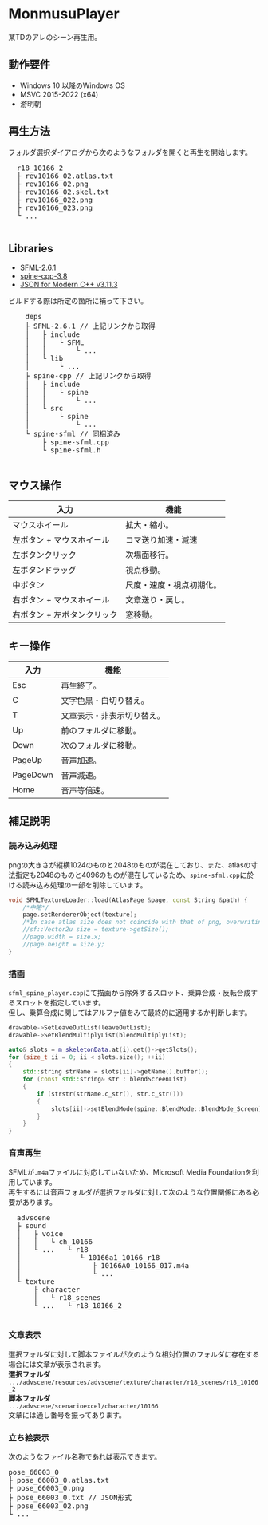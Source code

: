 # MonmusuPlayer
某TDのアレのシーン再生用。

## 動作要件
- Windows 10 以降のWindows OS
- MSVC 2015-2022 (x64)
- 游明朝
## 再生方法
フォルダ選択ダイアログから次のようなフォルダを開くと再生を開始します。

<pre>
  r18_10166_2
  ├ rev10166_02.atlas.txt
  ├ rev10166_02.png
  ├ rev10166_02.skel.txt
  ├ rev10166_022.png
  ├ rev10166_023.png
  └ ...
  </pre>

## Libraries
- [SFML-2.6.1](https://www.sfml-dev.org/download/sfml/2.6.1/)
- [spine-cpp-3.8](https://github.com/EsotericSoftware/spine-runtimes/tree/3.8)
- [JSON for Modern C++ v3.11.3](https://github.com/nlohmann/json/releases/tag/v3.11.3)

ビルドする際は所定の箇所に補って下さい。
  <pre>
    deps
    ├ SFML-2.6.1 // 上記リンクから取得
    │   ├ include
    │   │   └ SFML
    │   │       └ ...
    │   └ lib
    │       └ ...
    ├ spine-cpp // 上記リンクから取得
    │   ├ include
    │   │   └ spine
    │   │       └ ...
    │   └ src
    │       └ spine
    │           └ ...
    └ spine-sfml // 同梱済み
        ├ spine-sfml.cpp
        └ spine-sfml.h
  </pre>

  ## マウス操作
| 入力  | 機能  |
| --- | --- |
| マウスホイール | 拡大・縮小。 |
| 左ボタン + マウスホイール | コマ送り加速・減速 |
| 左ボタンクリック | 次場面移行。 |
| 左ボタンドラッグ | 視点移動。 |
| 中ボタン | 尺度・速度・視点初期化。 |
| 右ボタン + マウスホイール | 文章送り・戻し。 |
| 右ボタン + 左ボタンクリック | 窓移動。 |
## キー操作
| 入力  | 機能  |
| --- | --- |
| Esc | 再生終了。 |
| C   | 文字色黒・白切り替え。 |
| T   | 文章表示・非表示切り替え。 |
| Up | 前のフォルダに移動。 |
| Down | 次のフォルダに移動。 |
| PageUp | 音声加速。 |
| PageDown | 音声減速。 |
| Home | 音声等倍速。 |  
## 補足説明
### 読み込み処理
pngの大きさが縦横1024のものと2048のものが混在しており、また、atlasの寸法指定も2048のものと4096のものが混在しているため、`spine-sfml.cpp`に於ける読み込み処理の一部を削除しています。
```cpp
void SFMLTextureLoader::load(AtlasPage &page, const String &path) {
	/*中略*/
	page.setRendererObject(texture);
	/*In case atlas size does not coincide with that of png, overwriting will collapse the layout.*/
	//sf::Vector2u size = texture->getSize();
	//page.width = size.x;
	//page.height = size.y;
}
```

### 描画
`sfml_spine_player.cpp`にて描画から除外するスロット、乗算合成・反転合成するスロットを指定しています。  
但し、乗算合成に関してはアルファ値をみて最終的に適用するか判断します。
```cpp
drawable->SetLeaveOutList(leaveOutList);
drawable->SetBlendMultiplyList(blendMultiplyList);

auto& slots = m_skeletonData.at(i).get()->getSlots();
for (size_t ii = 0; ii < slots.size(); ++ii)
{
	std::string strName = slots[ii]->getName().buffer();
	for (const std::string& str : blendScreenList)
	{
		if (strstr(strName.c_str(), str.c_str()))
		{
			slots[ii]->setBlendMode(spine::BlendMode::BlendMode_Screen);
		}
	}
}
```
### 音声再生
SFMLが`.m4a`ファイルに対応していないため、Microsoft Media Foundationを利用しています。  
再生するには音声フォルダが選択フォルダに対して次のような位置関係にある必要があります。
<pre>
  advscene
  ├ sound
  │   ├ voice
  │   │   └ ch_10166
  │   └ ...   └ r18
  │              └ 10166a1_10166_r18
  │                 ├ 10166A0_10166_017.m4a
  │                 └ ...
  └ texture
      ├ character
      │   └ r18_scenes
      └ ...   └ r18_10166_2
  </pre>
### 文章表示
選択フォルダに対して脚本ファイルが次のような相対位置のフォルダに存在する場合には文章が表示されます。  
__選択フォルダ__  
`.../advscene/resources/advscene/texture/character/r18_scenes/r18_10166_2`  
__脚本フォルダ__  
`.../advscene/scenarioexcel/character/10166`  
文章には通し番号を振ってあります。

### 立ち絵表示
次のようなファイル名称であれば表示できます。
<pre>
pose_66003_0
├ pose_66003_0.atlas.txt
├ pose_66003_0.png
├ pose_66003_0.txt // JSON形式
├ pose_66003_02.png
└ ...
</pre>
